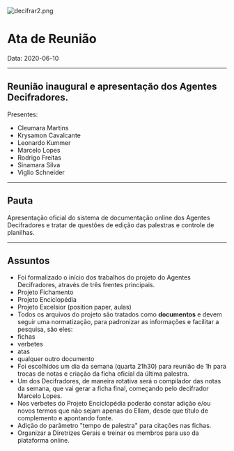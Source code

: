 ![decifrar2.png](decifrar2.png.png)

# Ata de Reunião 

Data:  2020-06-10

---
## Reunião inaugural e apresentação dos Agentes Decifradores.

Presentes:
- Cleumara Martins
- Krysamon Cavalcante
- Leonardo Kummer
- Marcelo Lopes
- Rodrigo Freitas
- Sinamara Silva
- Viglio Schneider

---
## Pauta 

Apresentação oficial do sistema de documentação online dos Agentes Decifradores e tratar de questões de edição das palestras e controle de planilhas.

---
## Assuntos

- Foi formalizado o início dos trabalhos do projeto do Agentes Decifradores, através de três frentes principais.
- Projeto Fichamento
- Projeto Enciclopédia
- Projeto Excelsior (position paper, aulas)
- Todos os arquivos do projeto são tratados como **documentos** e devem seguir uma normatização, para padronizar as informações e facilitar a pesquisa, são eles:
- fichas
- verbetes
- atas
- qualquer outro documento
- Foi escolhidos um dia da semana (quarta 21h30) para reunião de 1h para trocas de notas e criação da ficha oficial da última palestra.
- Um dos Decifradores, de maneira rotativa será o compilador das notas da semana, que vai gerar a ficha final, começando pelo decifrador Marcelo Lopes.
- Nos verbetes do Projeto Enciclopédia poderão constar adição e/ou novos termos que não sejam apenas do Ellam, desde que título de complemento e apontando fonte.
- Adição do parâmetro "tempo de palestra" para citações nas fichas.
- Organizar a Diretrizes Gerais e treinar os membros para uso da plataforma online.
